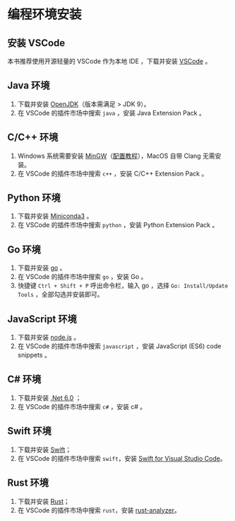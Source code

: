 # 编程环境安装

## 安装 VSCode

本书推荐使用开源轻量的 VSCode 作为本地 IDE ，下载并安装 [VSCode](https://code.visualstudio.com/) 。

## Java 环境

1. 下载并安装 [OpenJDK](https://jdk.java.net/18/)（版本需满足 > JDK 9）。
2. 在 VSCode 的插件市场中搜索 `java` ，安装 Java Extension Pack 。

## C/C++ 环境

1. Windows 系统需要安装 [MinGW](https://sourceforge.net/projects/mingw-w64/files/)（[配置教程](https://blog.csdn.net/qq_33698226/article/details/129031241)），MacOS 自带 Clang 无需安装。
2. 在 VSCode 的插件市场中搜索 `c++` ，安装 C/C++ Extension Pack 。

## Python 环境

1. 下载并安装 [Miniconda3](https://docs.conda.io/en/latest/miniconda.html) 。
2. 在 VSCode 的插件市场中搜索 `python` ，安装 Python Extension Pack 。

## Go 环境

1. 下载并安装 [go](https://go.dev/dl/) 。
2. 在 VSCode 的插件市场中搜索 `go` ，安装 Go 。
3. 快捷键 `Ctrl + Shift + P` 呼出命令栏，输入 go ，选择 `Go: Install/Update Tools` ，全部勾选并安装即可。

## JavaScript 环境

1. 下载并安装 [node.js](https://nodejs.org/en/) 。
2. 在 VSCode 的插件市场中搜索 `javascript` ，安装 JavaScript (ES6) code snippets 。

## C# 环境

1. 下载并安装 [.Net 6.0](https://dotnet.microsoft.com/en-us/download) ；
2. 在 VSCode 的插件市场中搜索 `c#` ，安装 c# 。

## Swift 环境

1. 下载并安装 [Swift](https://www.swift.org/download/)；
2. 在 VSCode 的插件市场中搜索 `swift`，安装 [Swift for Visual Studio Code](https://marketplace.visualstudio.com/items?itemName=sswg.swift-lang)。

## Rust 环境

1. 下载并安装 [Rust](https://www.rust-lang.org/tools/install)；
2. 在 VSCode 的插件市场中搜索 `rust`，安装 [rust-analyzer](https://marketplace.visualstudio.com/items?itemName=rust-lang.rust-analyzer)。
